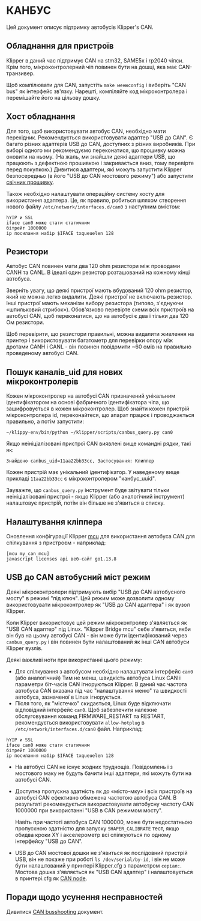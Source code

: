 # КАНБУС

Цей документ описує підтримку автобусів Klipper's CAN.

## Обладнання для пристроїв

Klipper в даний час підтримує CAN на stm32, SAME5x і rp2040 чіпси. Крім того, мікроконтролерний чіп повинен бути на дошці, яка має CAN-транзивер.

Щоб компілювати для CAN, запустіть `make менюconfig` і виберіть "CAN bus" як інтерфейс зв'язку. Нарешті, компіляйте код мікроконтролера і перемішайте його на цільову дошку.

## Хост обладнання

Для того, щоб використовувати автобус CAN, необхідно мати перехідник. Рекомендується використовувати адаптер "USB до CAN". Є багато різних адаптерів USB до CAN, доступних з різних виробників. При виборі одного ми рекомендуємо переконатися, що прошивку можна оновити на ньому. (На жаль, ми знайшли деякі адаптери USB, що працюють з дефектною прошивкою і закривається вниз, тому перевірте перед покупкою.) Дивитися адаптери, які можуть запустити Klipper безпосередньо (в його "USB до CAN мостового режиму") або запустити [свічник прошивку](https://github.com/candle-usb/candleLight_fw).

Також необхідно налаштувати операційну систему хосту для використання адаптера. Це, як правило, робиться шляхом створення нового файлу `/etc/network/interfaces.d/can0` з наступним вмістом:

```
hYIP и SSL
iface can0 може стати статичним
бітрейт 1000000
ip посилання набір $IFACE txqueuelen 128
```

## Резистори

Автобус CAN повинен мати два 120 ohm резистори між проводами CANH та CANL. В ідеалі один резистор розташований на кожному кінці автобуса.

Зверніть увагу, що деякі пристрої мають вбудований 120 ohm резистор, який не можна легко видалити. Деякі пристрої не включають резистор. Інші пристрої мають механізм вибору резистора (типово, з'єднуючи «шпильковий стрибок»). Обов'язково перевірте схеми всіх пристроїв на автобусі CAN, щоб переконатися, що на автобусі є два і тільки два 120 Ом резистори.

Щоб перевірити, що резистори правильні, можна видалити живлення на принтер і використовувати багатометр для перевірки опору між дротами CANH і CANL - він повинен повідомити ~60 омів на правильно проведеному автобусі CAN.

## Пошук каналів_uid для нових мікроконтролерів

Кожен мікроконтролер на автобусі CAN призначений унікальним ідентифікатором на основі фабричного ідентифікатора чіпа, що зашифровується в кожен мікроконтролер. Щоб знайти кожен пристрій мікроконтролера id, переконайтеся, що апарат працює і проводжається правильно, а потім запустити:

```
~/klippy-env/bin/python ~/klipper/scripts/canbus_query.py can0
```

Якщо неініціалізовані пристрої CAN виявлені вище командні рядки, такі як:

```
Знайдено canbus_uid=11aa22bb33cc, Застосування: Клиппер
```

Кожен пристрій має унікальний ідентифікатор. У наведеному вище прикладі `11aa22bb33cc` є мікроконтролером "канбус_uuid".

Зауважте, що `canbus_query.py` інструмент буде звітувати тільки неініціалізовані пристрої - якщо Klipper (або аналогічний інструмент) налаштовує пристрій, потім він більше не з'явиться в списку.

## Налаштування кліппера

Оновлення конфігурації Klipper [mcu](Config_Reference.md#mcu) для використання автобуса CAN для спілкування з пристроєм - наприклад:

```
[mcu my_can_mcu]
javascript licenses api веб-сайт go1.13.8
```

## USB до CAN автобусний міст режим

Деякі мікроконтролери підтримують вибір "USB до CAN автобусного мосту" в режимі "під ключ". Цей режим може дозволити одному використовувати мікроконтролер як "USB до CAN адаптера" і як вузол Klipper.

Коли Klipper використовує цей режим мікроконтролер з'являється як "USB CAN адаптер" під Linux. "Klipper Bridge mcu" себе з'явиться, якби він був на цьому автобусі CAN - він може бути ідентифікований через `canbus_query.py` і він повинен бути налаштований як інші CAN автобуси Klipper вузлів.

Деякі важливі ноти при використанні цього режиму:

* Для спілкування з автобусом необхідно налаштувати інтерфейс `can0` (або аналогічний) Тим не менш, швидкість автобуса Linux CAN і параметри біт-часів CAN ігноруються Klipper. В даний час частота автобуса CAN вказана під час "налаштування меню" та швидкості автобуса, зазначеної в Linux ігнорується.
* Після того, як "містечко" скидається, Linux буде відключати відповідний інтерфейс `can0`. Щоб забезпечити належне обслуговування команд FIRMWARE_RESTART та RESTART, рекомендується використовувати `allow-hotplug` в `/etc/network/interfaces.d/can0` файл. Наприклад:

```
hYIP и SSL
iface can0 може стати статичним
бітрейт 1000000
ip посилання набір $IFACE txqueuelen 128
```

* На автобусі CAN не існує жодних труднощів. Повідомлень і з мостового маку не будуть бачити інші адаптери, які можуть бути на автобусі CAN.
* Доступна пропускна здатність як до «місто-мку» і всіх пристроїв на автобусі CAN ефективно обмежена частотою автобуса CAN. В результаті рекомендується використовувати автобусну частоту CAN 1000000 при використанні "USB в CAN режимом мосту".

   Навіть при частоті автобуса CAN 1000000, може бути недостатньою пропускною здатністю для запуску `SHAPER_CALIBRATE` тест, якщо обидва кроки XY і акселерометр всі спілкуються по одному інтерфейсу "USB до CAN".
* USB до CAN мостової дошки не з'явиться як послідовний пристрій USB, він не покаже при роботі `ls /dev/serial/by-id`, і він не може бути налаштований у принтері Klipper.cfg з параметром `серіал:`. Мостова дошка з'являється як "USB CAN адаптер" і налаштовується в принтері.cfg як [CAN node](#configuring-klipper).

## Поради щодо усунення несправностей

Дивитися [CAN busshooting](CANBUS_Troubleshooting.md) документ.
